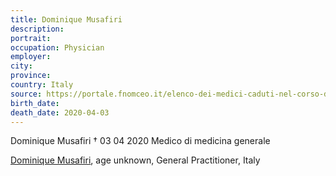 ```yaml
---
title: Dominique Musafiri
description: 
portrait: 
occupation: Physician
employer: 
city: 
province: 
country: Italy
source: https://portale.fnomceo.it/elenco-dei-medici-caduti-nel-corso-dellepidemia-di-covid-19/
birth_date: 
death_date: 2020-04-03
---
```


Dominique Musafiri † 03 04 2020
Medico di medicina generale

<a href="https://portale.fnomceo.it/elenco-dei-medici-caduti-nel-corso-dellepidemia-di-covid-19/">Dominique Musafiri</a>, age unknown, General Practitioner, Italy
